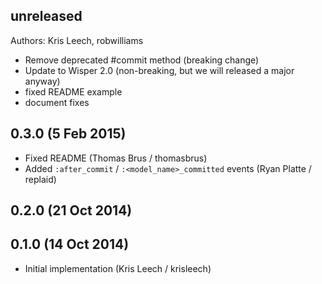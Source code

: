 ## unreleased

Authors: Kris Leech, robwilliams

* Remove deprecated #commit method (breaking change)
* Update to Wisper 2.0 (non-breaking, but we will released a major anyway)
* fixed README example
* document fixes 

## 0.3.0 (5 Feb 2015)

* Fixed README (Thomas Brus / thomasbrus)
* Added `:after_commit` / `:<model_name>_committed` events (Ryan Platte / replaid)

## 0.2.0 (21 Oct 2014)

## 0.1.0 (14 Oct 2014)

* Initial implementation (Kris Leech / krisleech)
